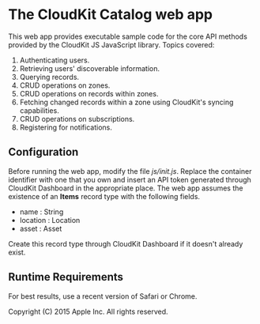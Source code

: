 # The CloudKit Catalog web app

This web app provides executable sample code for the core API methods provided by the CloudKit JS JavaScript library. 
Topics covered:

1. Authenticating users.
2. Retrieving users' discoverable information.
3. Querying records.
4. CRUD operations on zones.
5. CRUD operations on records within zones.
6. Fetching changed records within a zone using CloudKit's syncing capabilities.
7. CRUD operations on subscriptions.
8. Registering for notifications.

## Configuration

Before running the web app, modify the file *js/init.js*. Replace the container identifier with one that you own and insert an
API token generated through CloudKit Dashboard in the appropriate place. The web app assumes the existence of an **Items**
record type with the following fields.

* name : String
* location : Location
* asset : Asset

Create this record type through CloudKit Dashboard if it doesn't already exist.

## Runtime Requirements
 
For best results, use a recent version of Safari or Chrome.


Copyright (C) 2015 Apple Inc. All rights reserved.